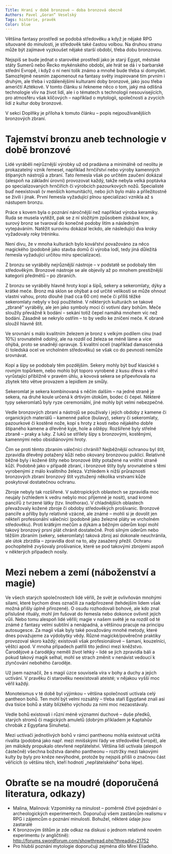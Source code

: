 ```yaml
---
Title: Hraní v době bronzové – doba bronzová obecně
Authors: Pavel „Goran“ Veselský 
Tags: historie, pravěk
Color: blue
---
```


Většina fantasy prostředí se podobá středověku a když je nějaké RPG situované do minulosti, je středověk také častou volbou. Na druhou stranu může být zajímavé vyzkoušet nějaké starší období, třeba dobu bronzovou. 

Nejspíš se bude jednat o starověké prostředí jako je starý Egypt, městské státy Sumerů nebo Řecko mykénského období, ale hrát se dá i v barbarské střední Evropě, i když o ní není tolik známo a mnohé bude třeba si domyslet. Samozřejmě nesmím zapomenout na fantasy světy inspirované tím prvním i druhým, ale třeba i vzdálenějšími kulturami doby bronzové, jako jsou třeba američtí Aztékové. V tomto článku si řekneme něco o tom, jaký má odlišná technologie vliv na život lidí, ale i o tématech s technologií nesouvisejících, pro atmosféru však klíčových – například o mytologii, společnosti a zvycích lidí z kultur doby bronzové.

V sekci Doplňky je příloha k tomuto článku – popis nejpoužívanějších bronzových zbraní. 

# Tajemství bronzu aneb technologie v době bronzové

Lidé vyráběli nejrůznější výrobky už od pradávna a minimálně od neolitu je prokazatelný vznik řemesel, například hrnčířství nebo výroby kamenných štípaných nástrojů a zbraní. Tato řemesla však po určitém zaučení dokázal (alespoň na základní úrovni) provozovat každý, takže nebyla velká poptávka po specializovaných hrnčířích či výrobcích pazourkových nožů. Specialisté buď neexistovali (v menších komunitách), nebo jich bylo málo a příležitostně se živili i jinak. První řemesla vyžadující plnou specializaci vznikla až s nástupem bronzu. 

Práce s kovem byla o poznání náročnější než například výroba keramiky. Ruda se musela vytěžit, pak se z ní složitým způsobem získával kov, a surový bronz se tvaroval do konečné podoby litím a následným vytepáváním. Natěžit surovinu dokázal leckdo, ale následující dva kroky vyžadovaly roky tréninku. 

Není divu, že v mnoha kulturách bylo kovářství považováno za něco magického (podobně jako stavba domů či výroba lodí, tedy jiná důležitá řemesla vyžadující určitou míru specializace). 

Z bronzu se vyráběly nejrůznější nástroje – v podstatě se podobaly těm středověkým. Bronzové nástroje se ale objevily až po mnohem prestižnější kategorii předmětů – po zbraních. 

Z bronzu se vyráběly hlavně hroty kopí a šípů, sekery a sekeromlaty, dýky a krátké meče. Bronz má sklon se ohýbat a od určité velikosti se může ohnout vlastní vahou, proto dlouhé (nad cca 60 cm) meče či příliš těžké sekeromlaty nebyly v boji použitelné. V některých kulturách se takové „zbraně“ vyráběly, ale jen jako symboly moci či votivní dary bohům. Meče sloužily převážně k bodání – sekání totiž čepel namáhá mnohem víc než bodání. Zásadně se nekrylo ostřím – to by vedlo ke zničení meče. K obraně sloužil hlavně štít. 

Ve srovnání s málo kvalitním železem je bronz s velkým podílem cínu (nad 10%) srovnatelně odolný, ale na rozdíl od železa se méně láme a více ohýbá, proto se snadněji opravuje. S kvalitní ocelí (například damascénská či toledská ocel ve vrcholném středověku) se však co do pevnosti nemůže srovnávat. 

Kopí a šípy se podobaly těm pozdějším. Sekery mohly být buď klasické s rovným topůrkem, nebo mohlo být toporo vyrobené z kusu dřeva s větví vyrůstající přibližně v pravém úhlu, a kovová sekera se připevňovala na zbytek této větve provazem a lepidlem ze smůly. 

Sekeromlat je sekera kombinovaná s něčím dalším – na jedné straně je sekera, na druhé koule určená k drtivým útokům, bodec či čepel. Některé typy sekeromlatů byly ryze ceremoniální, jiné mohly být velmi nebezpečné. 

Vedle bronzových zbraní a nástrojů se používaly i jejich obdoby z kamene či organických materiálů – kamenné palice (bulavy), sekery či sekeromlaty, pazourkové či kostěné nože, kopí s hroty z kosti nebo nějakého dobře štípaného kamene a dřevěné kyje, hole a oštěpy. Rozšířené byly střelné zbraně – praky a luky. Z luků se střílely šípy s bronzovými, kostěnými, kamennými nebo obsidiánovými hroty. 

Čím se proti těmto zbraním válečníci chránili? Nejběžnější ochranou byl štít, zpravidla dřevěný potažený kůží nebo okovaný bronzovou puklicí. Relativně běžné byly i kožené štíty nebo bronzové štíty potažené na vnitřní straně kůží. Podobně jako v případě zbraní, i bronzové štíty byly srovnatelné s těmi vyrobenými z málo kvalitního železa. Vzhledem k nižší průraznosti bronzových zbraní bronzový štít vyztužený několika vrstvami kůže poskytoval dostatečnou ochranu. 

Zbroje nebyly tak rozšířené. V subtropických oblastech se zpravidla moc neujaly (vzhledem k vedru nebylo moc příjemné je nosit), snad kromě pancířů z tvrzené látky (tzv. linothorax). V chladnějších oblastech převažovaly kožené zbroje či obdoby středověkých prošívanic. Bronzové pancíře a přilby byly relativně vzácné, ale známé – mohli si je dovolit jen někteří profesionální válečníci (podobně jako železné pláty ve vrcholném středověku). Proti krátkým mečům a dýkám a běžným úderům kopí mohl takový bronzový prsní plát chránit dostatečně. Proti silným úderům nebo těžším zbraním (sekery, sekeromlaty) taková zbroj asi dokonale neuchránila, ale útok zbrzdila – zpravidla dost na to, aby zasažený přežil. Ochranu pochopitelně zvyšovaly prošívanice, které se pod takovými zbrojemi aspoň v některých případech nosily. 

# Mezi nebem a zemí (náboženství a magie)

Ve všech starých společnostech lidé věřili, že svět je ovlivňován mnohými silami, které bychom dnes označili za nadpřirozené (tehdejším lidem však možná přišly úplně přirozené). O osudu rozhodovali bohové, ale kdo znal příslušné rituály, mohl jim fušovat do řemesla nebo dokonce ovlivnit jejich vůli. Nebo tomu alespoň lidé věřili; magie v našem světě je na rozdíl od té známé z fantasy velmi subtilní a nenápadná, a většinou pracuje na principu autosugesce. Za magii však byly také považovány mnohé metody, které dnes považujeme za výdobytky vědy. Různé magické/pověrečné praktiky provozoval skoro každý; existovali však profesionálové – šamani, kouzelníci, věštci apod. V mnoha případech patřili tito jedinci mezi kněžstvo. Čarodějové a čarodějky neměli život lehký – lidé se jich zpravidla báli a pokud takový magik selhal, mohl se strach změnit v nenávist vedoucí k zlynčování nebohého čaroděje. 

Už jsem naznačil, že s magií úzce souvisela víra v bohy a duchy a jejich uctívání. V pravěku či starověku neexistovali ateisté; v nějakou vyšší moc věřil každý. 

Monoteismus v té době byl výjimkou – většina společností uctívala celý pantheon bohů. Ten mohl být velmi rozsáhlý – třeba staří Egypťané znali asi dva tisíce bohů a státy blízkého východu za nimi moc nezaostávaly. 

Vedle bohů existovali i různí méně významní duchové – duše předků, starých stromů či magických amuletů (dobrým příkladem je Kaptahův chrobák z Egypťana Sinuheta). 

Mezi uctívači jednotlivých bohů v rámci pantheonu mohla existovat určitá rivalita (podobná jako např. mezi mnišskými řády ve středověké Evropě), ale jen málokdy propukalo otevřené nepřátelství. Většina lidí uctívala (alespoň částečně) všechna božstva daného pantheonu – roztržky mezi takovými kulty by byly pro kněze nevýhodné, protože by nejspíš přišli o značnou část věřících (o většinu těch, kteří hodnotí „nepřátelského“ boha lépe). 

# Obraťte se na moudré (doporučená literatura, odkazy) 

*   Malina, Malinová: Vzpomínky na minulost – poměrně čtivé pojednání o archeologických experimentech. Doporučuji všem zastáncům realismu v RPG i zájemcům o poznání minulosti. Bohužel, některé údaje jsou zastaralé 
*   K bronzovým štítům je zde odkaz na diskusi o jednom relativně novém experimentu (v angličtině): http://forums.swordforum.com/showthread.php?threadid=21752 
*   Pro hlubší poznání mytologie doporučuji zejména dílo Mirei Eliadeho. 